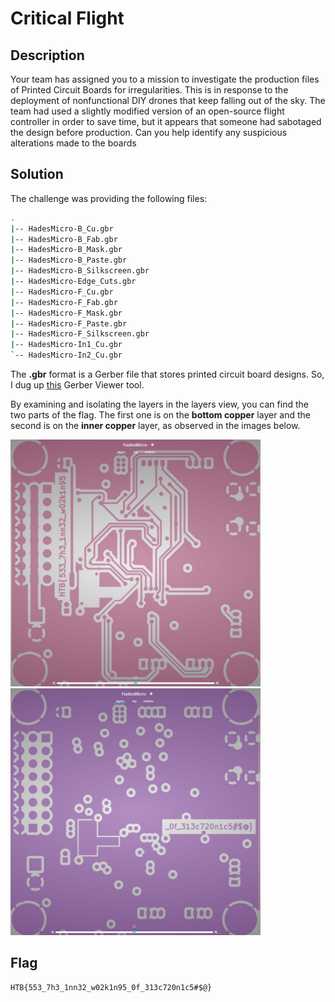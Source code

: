 # Critical Flight

## Description

Your team has assigned you to a mission to investigate the production files of Printed Circuit Boards for irregularities. This is in response to the deployment of nonfunctional DIY drones that keep falling out of the sky. The team had used a slightly modified version of an open-source flight controller in order to save time, but it appears that someone had sabotaged the design before production. Can you help identify any suspicious alterations made to the boards

## Solution

The challenge was providing the following files:

```bash
.
|-- HadesMicro-B_Cu.gbr
|-- HadesMicro-B_Fab.gbr
|-- HadesMicro-B_Mask.gbr
|-- HadesMicro-B_Paste.gbr
|-- HadesMicro-B_Silkscreen.gbr
|-- HadesMicro-Edge_Cuts.gbr
|-- HadesMicro-F_Cu.gbr
|-- HadesMicro-F_Fab.gbr
|-- HadesMicro-F_Mask.gbr
|-- HadesMicro-F_Paste.gbr
|-- HadesMicro-F_Silkscreen.gbr
|-- HadesMicro-In1_Cu.gbr
`-- HadesMicro-In2_Cu.gbr
```

The **.gbr** format is a Gerber file that stores printed circuit board designs.
So, I dug up [this](https://www.pcbway.com/project/OnlineGerberViewer.html) Gerber Viewer tool.

By examining and isolating the layers in the layers view, you can find the two parts of the flag. The first one is on the **bottom copper** layer and the second is on the **inner copper** layer, as observed in the images below.

<img src="img/bottom_copper.jpg" alt="Example Image" width="400"/>
<img src="img/inner_copper.jpg" alt="Example Image" width="400"/>

## Flag

```
HTB{553_7h3_1nn32_w02k1n95_0f_313c720n1c5#$@}
```